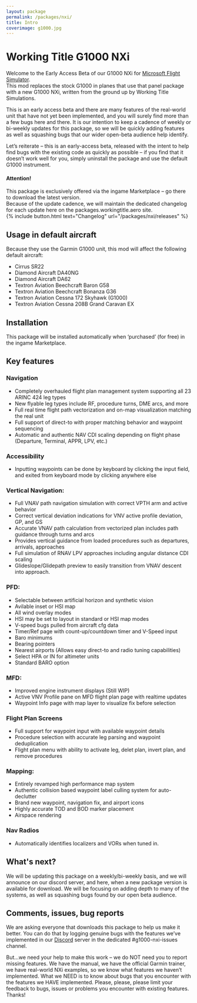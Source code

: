 ```yaml
---
layout: package
permalink: /packages/nxi/
title: Intro
coverimage: g1000.jpg
---
```


# Working Title G1000 NXi
Welcome to the Early Access Beta of our G1000 NXi for [Microsoft Flight Simulator](https://flightsimulator.com).<br>
This mod replaces the stock G1000 in planes that use that panel package with a new G1000 NXi, written from the ground up by Working Title Simulations.

This is an early access beta and there are many features of the real-world unit that have not yet been implemented, and you will surely find more than a few bugs here and there. It is our intention to keep a cadence of weekly or bi-weekly updates for this package, so we will be quickly adding features as well as squashing bugs that our wider open-beta audience help identify.

Let’s reiterate – this is an early-access beta, released with the intent to help find bugs with the existing code as quickly as possible – if you find that it doesn’t work well for you, simply uninstall the package and use the default G1000 instrument.

<div class="alert alert-info">
    <h4>Attention!</h4>
    This package is exclusively offered via the ingame Marketplace – go there to download the latest version.<br>
    Because of the update cadence, we will maintain the dedicated changelog for each update here on the packages.workingtitle.aero site.
</div>
{% include button.html text="Changelog" url="/packages/nxi/releases" %}

## Usage in default aircraft
Because they use the Garmin G1000 unit, this mod will affect the following default aircraft:
- Cirrus SR22
- Diamond Aircraft DA40NG
- Diamond Aircraft DA62
- Textron Aviation Beechcraft Baron G58
- Textron Aviation Beechcraft Bonanza G36
- Textron Aviation Cessna 172 Skyhawk (G1000)
- Textron Aviation Cessna 208B Grand Caravan EX

## Installation
This package will be installed automatically when ‘purchased’ (for free) in the ingame Marketplace.

## Key features

### Navigation
- Completely overhauled flight plan management system supporting all 23 ARINC 424 leg types
- New flyable leg types include RF, procedure turns, DME arcs, and more
- Full real time flight path vectorization and on-map visualization matching the real unit
- Full support of direct-to with proper matching behavior and waypoint sequencing
- Automatic and authentic NAV CDI scaling depending on flight phase (Departure, Terminal, APPR, LPV, etc.)


### Accessibility
- Inputting waypoints can be done by keyboard by clicking the input field, and exited from keyboard mode by clicking anywhere else 


### Vertical Navigation:
- Full VNAV path navigation simulation with correct VPTH arm and active behavior
- Correct vertical deviation indications for VNV active profile deviation, GP, and GS
- Accurate VNAV path calculation from vectorized plan includes path guidance through turns and arcs
- Provides vertical guidance from loaded procedures such as departures, arrivals, approaches  
- Full simulation of RNAV LPV approaches including angular distance CDI scaling
- Glideslope/Glidepath preview to easily transition from VNAV descent into approach.  


### PFD:
- Selectable between artificial horizon and synthetic vision
- Avilable inset or HSI map
- All wind overlay modes
- HSI may be set to layout in standard or HSI map modes
- V-speed bugs pulled from aircraft cfg data
- Timer/Ref page with count-up/countdown timer and V-Speed input
- Baro minimums
- Bearing pointers
- Nearest airports (Allows easy direct-to and radio tuning capabilities)
- Select HPA or IN for altimeter units
- Standard BARO option  


### MFD:
- Improved engine instrument displays (Still WIP)
- Active VNV Profile pane on MFD flight plan page with realtime updates
- Waypoint Info page with map layer to visualize fix before selection 

### Flight Plan Screens
- Full support for waypoint input with available waypoint details
- Procedure selection with accurate leg parsing and waypoint deduplication
- Flight plan menu with ability to activate leg, delet plan, invert plan, and remove procedures

 
### Mapping:
- Entirely revamped high performance map system
- Authentic collision based waypoint label culling system for auto-declutter
- Brand new waypoint, navigation fix, and airport icons
- Highly accurate TOD and BOD marker placement
- Airspace rendering

### Nav Radios
- Automatically identifies localizers and VORs when tuned in. 


## What's next?
We will be updating this package on a weekly/bi-weekly basis, and we will announce on our discord server, and here, when a new package version is available for download. We will be focusing on adding depth to many of the systems, as well as squashing bugs found by our open beta audience.


## Comments, issues, bug reports
We are asking everyone that downloads this package to help us make it better. You can do that by logging genuine bugs with the features we’ve implemented in our [Discord](https://discord.com/invite/Fa6w2xK) server in the dedicated #g1000-nxi-issues channel.

But…we need your help to make this work – we do NOT need you to report missing features. We have the manual, we have the official Garmin trainer, we have real-world NXi examples, so we know what features we haven’t implemented. What we NEED is to know about bugs that you encounter with the features we HAVE implemented. Please, please, please limit your feedback to bugs, issues or problems you encounter with existing features. Thanks!